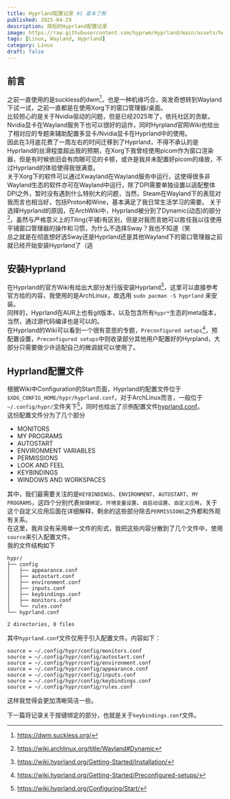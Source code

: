 ```yaml
---
title: Hyprland配置记录 #1 基本了解
published: 2025-04-29
description: 简短的Hyprland配置记录
image: https://raw.githubusercontent.com/hyprwm/Hyprland/main/assets/header.svg
tags: [Linux, Wayland, Hyprland]
category: Linux
draft: false
---
```

## 前言
之前一直使用的是suckless的dwm[^1]，也是一种机缘巧合，突发奇想转到Wayland下试一试，之前一直都是在使用Xorg下的窗口管理器/桌面。  
比较担心的是关于Nvidia驱动的问题，但是已经2025年了，依托社区的贡献，Nvidia显卡在Wayland服务下也可以很好的运作，同时Hyrpland官网Wiki也给出了相对应的专题来辅助配置多显卡/Nvidia显卡在Hyprland中的使用。  
因此在3月底花费了一周左右的时间迁移到了Hyprland，不得不承认的是Hyprland的丝滑程度超出我的预期，在Xorg下我曾经使用picom作为窗口渲染器，但是有时候依旧会有肉眼可见的卡顿，或许是我并未配置好picom的缘故，不过Hyprland的体验使得我很满意。  
关于Xorg下的软件可以通过Xwayland在Wayland服务中运行，这使得很多非Wayland生态的软件亦可在Wayland中运行，除了DPI需要单独设置以适配整体DPI之外，暂时没有遇到什么特别大的问题，当然，Steam在Wayland下的表现对我而言也相当好，包括Proton和Wine，基本满足了我日常生活学习的需要。
关于选择Hyprland的原因，在ArchWiki中，Hyprland被分到了Dynamic(动态)的部分[^2]，虽然与严格意义上的Tiling(平铺)有区别，但是对我而言她可以胜任我以往使用平铺窗口管理器的操作和习惯，为什么不选择Sway？我也不知道（笑  
总之就是在彻底想好选Sway还是Hyprland还是其他Wayland下的窗口管理器之前就已经开始安装Hyprland了（逃  
## 安装Hyprland
在Hyprland的官方Wiki有给出大部分发行版安装Hyprland[^3]，这里可以直接参考官方给的内容，我使用的是ArchLinux，故选用
```sudo pacman -S hyprland```
来安装。  
同样的，Hyprland在AUR上也有git版本，以及包含所有`hypr*`生态的meta版本，当然，通过源代码编译也是可以的。  
在Hyprland的Wiki可以看到一个很有意思的专题，`Preconfigured setups`[^4]，预配置设置，`Preconfigured setups`中则收录部分其他用户配置好的Hyrpland，大部分只需要做少许适配自己的微调就可以使用了。
## Hyprland配置文件
根据Wiki中Configuration的Start页面，Hyprland的配置文件位于`$XDG_CONFIG_HOME/hypr/hyprland.conf`，对于ArchLinux而言，一般位于`~/.config/hypr/`文件夹下[^5]，同时也给出了示例配置文件[hyprland.conf](https://github.com/hyprwm/Hyprland/blob/main/example/hyprland.conf)。  
这份配置文件分为了几个部分
- MONITORS
- MY PROGRAMS
- AUTOSTART
- ENVIRONMENT VARIABLES
- PERMISSIONS
- LOOK AND FEEL
- KEYBINDINGS
- WINDOWS AND WORKSPACES

其中，我们最需要关注的是`KEYBINDINGS`、`ENVIRONMENT`、`AUTOSTART`、`MY PROGRAMS`，这四个分别代表`按键绑定`、`环境变量设置`、`自启动设置`、`自定义应用`，关于这个自定义应用后面在详细解释，剩余的这些部分除去`PERMISSIONS`之外都和外观有关系。  
在这里，我并没有采用单一文件的形式，我把这些内容分散到了几个文件中，使用`source`来引入配置文件。  
我的文件结构如下
```
hypr/
├── config
│   ├── appearance.conf
│   ├── autostart.conf
│   ├── environment.conf
│   ├── inputs.conf
│   ├── keybindings.conf
│   ├── monitors.conf
│   └── rules.conf
└── hyprland.conf

2 directories, 8 files
```
其中`hyprland.conf`文件仅用于引入配置文件。内容如下：
```
source = ~/.config/hypr/config/monitors.conf
source = ~/.config/hypr/config/autostart.conf
source = ~/.config/hypr/config/environment.conf
source = ~/.config/hypr/config/appearance.conf
source = ~/.config/hypr/config/inputs.conf
source = ~/.config/hypr/config/keybindings.conf
source = ~/.config/hypr/config/rules.conf
```
这样我觉得会更加清晰简洁一些。

下一篇将记录关于按键绑定的部分，也就是关于`keybindings.conf`文件。

[^1]: https://dwm.suckless.org/
[^2]: https://wiki.archlinux.org/title/Wayland#Dynamic
[^3]: https://wiki.hyprland.org/Getting-Started/Installation/
[^4]: https://wiki.hyprland.org/Getting-Started/Preconfigured-setups/
[^5]: https://wiki.hyprland.org/Configuring/Start/

